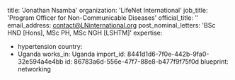 title: 'Jonathan Nsamba'
organization: 'LifeNet International'
job_title: 'Program Officer for Non-Communicable Diseases'
official_title: ''
email_address: contact@LNinternational.org
post_nominal_letters: 'BSc HND [Hons], MSc PH, MSc NGH [LSHTM]'
expertise:
  - hypertension
country:
  - Uganda
works_in: Uganda
import_id: 8441d1d6-7f0e-442b-9fa0-32e594a4e4bb
id: 86783a6d-556e-47f7-88e8-b477f9f75f0d
blueprint: networking
